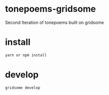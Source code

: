 # tonepoems-gridsome
 Second Iteration of tonepoems built on gridsome

# install
```bash
yarn or npm install
```
# develop
```bash
gridsome develop
```
